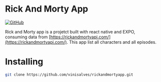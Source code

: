 # Rick And Morty App

[![GitHub](https://img.shields.io/github/license/vinisalves/currency-layer)](https://github.com/vinisalves/currency-layer/blob/main/LICENSE)


Rick and Morty app is a projetct built with react native and EXPO, consuming data from [https://rickandmortyapi.com/](https://rickandmortyapi.com/).
This app list all characters and all episodes.

# Installing
``` bash
git clone https://github.com/vinisalves/rickandmortyapp.git
```

